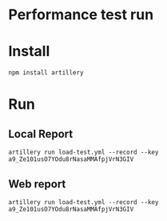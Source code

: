 # Performance test run
# Install
```
npm install artillery
```
# Run
## Local Report
```
artillery run load-test.yml --record --key a9_Ze101usO7YOdu8rNasaMMAfpjVrN3GIV

```
## Web report
```
artillery run load-test.yml --record --key a9_Ze101usO7YOdu8rNasaMMAfpjVrN3GIV
```